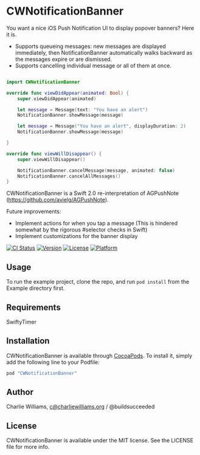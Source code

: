 # CWNotificationBanner
You want a nice iOS Push Notification UI to display popover banners? Here it is.

- Supports queueing messages: new messages are displayed immediately, then NotificationBanner automatically walks backward as the messages expire or are dismissed.
- Supports cancelling individual message or all of them at once.

```swift

import CWNotificationBanner

override func viewDidAppear(animated: Bool) {
    super.viewDidAppear(animated)

    let message = Message(text: "You have an alert")
    NotificationBanner.showMessage(message)

    let message = Message("You have an alert", displayDuration: 2)
    NotificationBanner.showMessage(message)

}

override func viewWillDisappear() {
    super.viewWillDisappear()

    NotificationBanner.cancelMessage(message, animated: false)
    NotificationBanner.cancelAllMessages()
}

```

CWNotificationBanner is a Swift 2.0 re-interpretation of AGPushNote (https://github.com/avielg/AGPushNote).

Future improvements:
- Implement actions for when you tap a message (This is hindered somewhat by the rigorous #selector checks in Swift)
- Implement customizations for the banner display


[![CI Status](http://img.shields.io/travis/CharlieWilliams/CWNotificationBanner.svg?style=flat)](https://travis-ci.org/CharlieWilliams/CWNotificationBanner)
[![Version](https://img.shields.io/cocoapods/v/CWNotificationBanner.svg?style=flat)](http://cocoapods.org/pods/CWNotificationBanner)
[![License](https://img.shields.io/cocoapods/l/CWNotificationBanner.svg?style=flat)](http://cocoapods.org/pods/CWNotificationBanner)
[![Platform](https://img.shields.io/cocoapods/p/CWNotificationBanner.svg?style=flat)](http://cocoapods.org/pods/CWNotificationBanner)

## Usage

To run the example project, clone the repo, and run `pod install` from the Example directory first.

## Requirements

SwiftyTimer

## Installation

CWNotificationBanner is available through [CocoaPods](http://cocoapods.org). To install
it, simply add the following line to your Podfile:

```ruby
pod "CWNotificationBanner"
```

## Author

Charlie Williams, c@charliewilliams.org / @buildsucceeded

## License

CWNotificationBanner is available under the MIT license. See the LICENSE file for more info.
